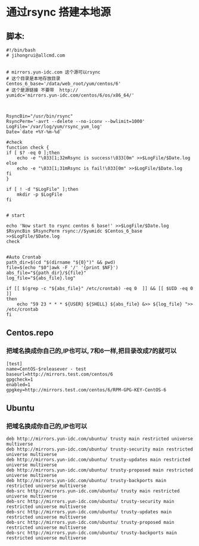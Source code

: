 # 通过rsync 搭建本地源
## 脚本:
    #!/bin/bash
    # jihongrui@allcmd.com
    
    
    # mirrors.yun-idc.com 这个源可以rsync
    # 这个目录是本地存放目录
    Centos_6_base='/data/web_root/yum/centos/6'
    # 这个是源链接 不要带  http://
    yumidc='mirrors.yun-idc.com/centos/6/os/x86_64/'
    
    
    
    RsyncBin="/usr/bin/rsync"
    RsyncPerm='-avrt --delete --no-iconv --bwlimit=1000'
    LogFile='/var/log/yum/rsync_yum_log'
    Date=`date +%Y-%m-%d`
    
    #check
    function check {
    if [ $? -eq 0 ];then
        echo -e "\033[1;32mRsync is success!\033[0m" >>$LogFile/$Date.log
    else
        echo -e "\033[1;31mRsync is fail!\033[0m" >>$LogFile/$Date.log
    fi
    }
    
    if [ ! -d "$LogFile" ];then
        mkdir -p $LogFile
    fi
    
    
    # start
    
    echo 'Now start to rsync centos 6 base!' >>$LogFile/$Date.log
    $RsyncBin $RsyncPerm rsync://$yumidc $Centos_6_base >>$LogFile/$Date.log
    check
    
    
    #Auto Crontab
    path_dir=$(cd "$(dirname "${0}")" && pwd)
    file=$(echo "$0"|awk -F '/' '{print $NF}')
    abs_file="${path_dir}/${file}"
    log_file="${abs_file}.log"
    
    if [[ $(grep -c "${abs_file}" /etc/crontab) -eq 0  ]] && [[ $UID -eq 0 ]]
    then
        echo "59 23 * * * ${USER} ${SHELL} ${abs_file} &>> ${log_file} ">> /etc/crontab
    fi
    
## Centos.repo
### 把域名换成你自己的,IP也可以, 7和6一样,把目录改成7的就可以
    [test]
    name=CentOS-$releasever - test
    baseurl=http://mirrors.test.com/centos/6
    gpgcheck=1
    enabled=1
    gpgkey=http://mirrors.test.com/centos/6/RPM-GPG-KEY-CentOS-6
## Ubuntu
### 把域名换成你自己的,IP也可以
    deb http://mirrors.yun-idc.com/ubuntu/ trusty main restricted universe multiverse
    deb http://mirrors.yun-idc.com/ubuntu/ trusty-security main restricted universe multiverse
    deb http://mirrors.yun-idc.com/ubuntu/ trusty-updates main restricted universe multiverse
    deb http://mirrors.yun-idc.com/ubuntu/ trusty-proposed main restricted universe multiverse
    deb http://mirrors.yun-idc.com/ubuntu/ trusty-backports main restricted universe multiverse
    deb-src http://mirrors.yun-idc.com/ubuntu/ trusty main restricted universe multiverse
    deb-src http://mirrors.yun-idc.com/ubuntu/ trusty-security main restricted universe multiverse
    deb-src http://mirrors.yun-idc.com/ubuntu/ trusty-updates main restricted universe multiverse
    deb-src http://mirrors.yun-idc.com/ubuntu/ trusty-proposed main restricted universe multiverse
    deb-src http://mirrors.yun-idc.com/ubuntu/ trusty-backports main restricted universe multiverse
